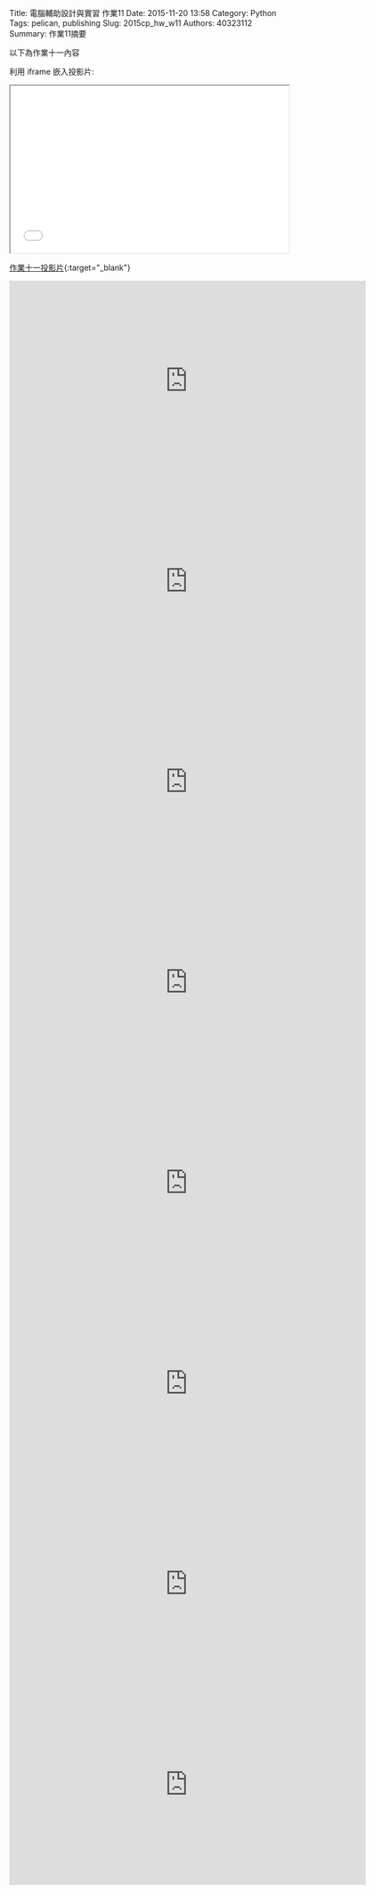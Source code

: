 Title: 電腦輔助設計與實習 作業11
Date: 2015-11-20 13:58
Category: Python
Tags: pelican, publishing
Slug: 2015cp_hw_w11
Authors: 40323112
Summary: 作業11摘要

以下為作業十一內容

利用 iframe 嵌入投影片:

<iframe src="simplest10.html" width="500" height="300"></iframe>

[作業十一投影片](simplest10.html){:target="_blank"}
<iframe width="640" height="360" src="https://www.youtube.com/embed/v4-s0MSA6ZQ" frameborder="0" allowfullscreen></iframe>
<iframe width="640" height="360" src="https://www.youtube.com/embed/uz_ddzBfAGc" frameborder="0" allowfullscreen></iframe>
<iframe width="640" height="360" src="https://www.youtube.com/embed/Ko18T8kqEvI" frameborder="0" allowfullscreen></iframe>
<iframe width="640" height="360" src="https://www.youtube.com/embed/uP9XYrBokH4" frameborder="0" allowfullscreen></iframe>
<iframe width="640" height="360" src="https://www.youtube.com/embed/ttjIir3IH1w" frameborder="0" allowfullscreen></iframe>
<iframe width="640" height="360" src="https://www.youtube.com/embed/RWEwGMoKJT0" frameborder="0" allowfullscreen></iframe>
<iframe width="640" height="360" src="https://www.youtube.com/embed/hRpZyt1WtR8" frameborder="0" allowfullscreen></iframe>
<iframe width="640" height="360" src="https://www.youtube.com/embed/gWssw3_S_M8" frameborder="0" allowfullscreen></iframe>
